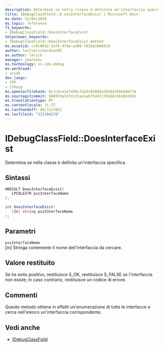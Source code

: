 ```yaml
---
description: Determina se nella classe è definita un'interfaccia specifica.
title: IDebugClassField::D oesInterfaceExist | Microsoft Docs
ms.date: 11/04/2016
ms.topic: reference
f1_keywords:
- IDebugClassField::DoesInterfaceExist
helpviewer_keywords:
- IDebugClassField::DoesInterfaceExist method
ms.assetid: cc0c8642-1a76-4fda-a309-7018a34883c9
author: leslierichardson95
ms.author: lerich
manager: jmartens
ms.technology: vs-ide-debug
ms.workload:
- vssdk
dev_langs:
- CPP
- CSharp
ms.openlocfilehash: 9c7c9ce1ef450c7d2dc6500da39204250e046734
ms.sourcegitcommit: 68897da7d74c31ae1ebf5d47c7b5ddc9b108265b
ms.translationtype: MT
ms.contentlocale: it-IT
ms.lasthandoff: 08/13/2021
ms.locfileid: "122104170"
---
```

# <a name="idebugclassfielddoesinterfaceexist"></a>IDebugClassField::DoesInterfaceExist
Determina se nella classe è definita un'interfaccia specifica.

## <a name="syntax"></a>Sintassi

```cpp
HRESULT DoesInterfaceExist( 
   LPCOLESTR pszInterfaceName
);
```

```csharp
int DoesInterfaceExist(
   [In] string pszInterfaceName
);
```

## <a name="parameters"></a>Parametri
`pszInterfaceName`\
[in] Stringa contenente il nome dell'interfaccia da cercare.

## <a name="return-value"></a>Valore restituito
 Se ha esito positivo, restituisce S_OK, restituisce S_FALSE se l'interfaccia non esiste; In caso contrario, restituisce un codice di errore.

## <a name="remarks"></a>Commenti
 Questo metodo ottiene in effetti un'enumerazione di tutte le interfacce e cerca nell'elenco un'interfaccia corrispondente.

## <a name="see-also"></a>Vedi anche
- [IDebugClassField](../../../extensibility/debugger/reference/idebugclassfield.md)
